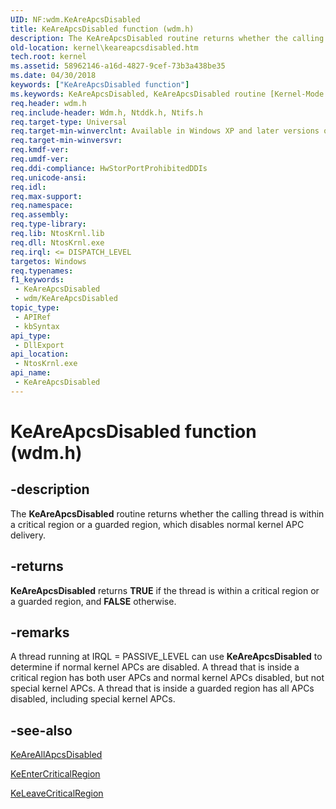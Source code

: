 ```yaml
---
UID: NF:wdm.KeAreApcsDisabled
title: KeAreApcsDisabled function (wdm.h)
description: The KeAreApcsDisabled routine returns whether the calling thread is within a critical region or a guarded region, which disables normal kernel APC delivery.
old-location: kernel\keareapcsdisabled.htm
tech.root: kernel
ms.assetid: 58962146-a16d-4827-9cef-73b3a438be35
ms.date: 04/30/2018
keywords: ["KeAreApcsDisabled function"]
ms.keywords: KeAreApcsDisabled, KeAreApcsDisabled routine [Kernel-Mode Driver Architecture], k105_8bdca8e2-6541-4525-b4b6-7fdc26e451ac.xml, kernel.keareapcsdisabled, wdm/KeAreApcsDisabled
req.header: wdm.h
req.include-header: Wdm.h, Ntddk.h, Ntifs.h
req.target-type: Universal
req.target-min-winverclnt: Available in Windows XP and later versions of Windows.
req.target-min-winversvr: 
req.kmdf-ver: 
req.umdf-ver: 
req.ddi-compliance: HwStorPortProhibitedDDIs
req.unicode-ansi: 
req.idl: 
req.max-support: 
req.namespace: 
req.assembly: 
req.type-library: 
req.lib: NtosKrnl.lib
req.dll: NtosKrnl.exe
req.irql: <= DISPATCH_LEVEL
targetos: Windows
req.typenames: 
f1_keywords:
 - KeAreApcsDisabled
 - wdm/KeAreApcsDisabled
topic_type:
 - APIRef
 - kbSyntax
api_type:
 - DllExport
api_location:
 - NtosKrnl.exe
api_name:
 - KeAreApcsDisabled
---
```


# KeAreApcsDisabled function (wdm.h)


## -description

The <b>KeAreApcsDisabled</b> routine returns whether the calling thread is within a critical region or a guarded region, which disables normal kernel APC delivery.

## -returns

<b>KeAreApcsDisabled</b> returns <b>TRUE</b> if the thread is within a critical region or a guarded region, and <b>FALSE</b> otherwise.

## -remarks

A thread running at IRQL = PASSIVE_LEVEL can use <b>KeAreApcsDisabled</b> to determine if normal kernel APCs are disabled. A thread that is inside a critical region has both user APCs and normal kernel APCs disabled, but not special kernel APCs. A thread that is inside a guarded region has all APCs disabled, including special kernel APCs.

## -see-also

<a href="https://docs.microsoft.com/windows-hardware/drivers/ddi/wdm/nf-wdm-keareallapcsdisabled">KeAreAllApcsDisabled</a>



<a href="https://docs.microsoft.com/windows-hardware/drivers/ddi/ntddk/nf-ntddk-keentercriticalregion">KeEnterCriticalRegion</a>



<a href="https://docs.microsoft.com/windows-hardware/drivers/ddi/ntddk/nf-ntddk-keleavecriticalregion">KeLeaveCriticalRegion</a>

